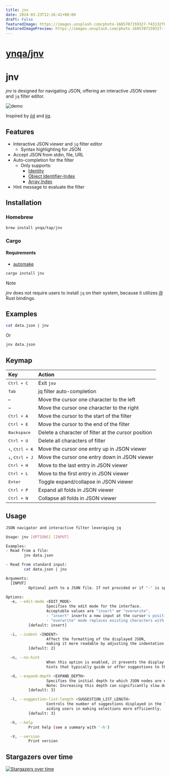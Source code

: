 ```yaml
---
title: jnv
date: 2024-03-23T12:16:41+08:00
draft: False
featuredImage: https://images.unsplash.com/photo-1605707159327-f43132f89a5e?ixid=M3w0NjAwMjJ8MHwxfHJhbmRvbXx8fHx8fHx8fDE3MTExNjczNzZ8&ixlib=rb-4.0.3
featuredImagePreview: https://images.unsplash.com/photo-1605707159327-f43132f89a5e?ixid=M3w0NjAwMjJ8MHwxfHJhbmRvbXx8fHx8fHx8fDE3MTExNjczNzZ8&ixlib=rb-4.0.3
---
```


# [ynqa/jnv](https://github.com/ynqa/jnv)

# jnv

*jnv* is designed for navigating JSON,
offering an interactive JSON viewer and `jq` filter editor.

![demo](https://github.com/ynqa/jnv/assets/6745370/625599ca-6c95-4cc1-bddf-d724ec32e676)

Inspired by [jid](https://github.com/simeji/jid)
and [jiq](https://github.com/fiatjaf/jiq).

## Features

- Interactive JSON viewer and `jq` filter editor
  - Syntax highlighting for JSON
- Accept JSON from stdin, file, URL
- Auto-completion for the filter
  - Only supports:
    - [Identity](https://jqlang.github.io/jq/manual/#identity)
    - [Object Identifier-Index](https://jqlang.github.io/jq/manual/#object-identifier-index)
    - [Array Index](https://jqlang.github.io/jq/manual/#array-index)
- Hint message to evaluate the filter

## Installation

### Homebrew

```bash
brew install ynqa/tap/jnv
```

### Cargo

#### Requirements

- [automake](https://www.gnu.org/software/automake/)

```bash
cargo install jnv
```

> [!NOTE]
> *jnv* does not require users to install `jq` on their system,
> because it utilizes [j9](https://github.com/ynqa/j9) Rust bindings.

## Examples

```bash
cat data.json | jnv
```

Or

```bash
jnv data.json
```

## Keymap

| Key                  | Action
| :-                   | :-
| <kbd>Ctrl + C</kbd>  | Exit `jnv`
| <kbd>Tab</kbd>       | jq filter auto-completion
| <kbd>←</kbd>         | Move the cursor one character to the left
| <kbd>→</kbd>         | Move the cursor one character to the right
| <kbd>Ctrl + A</kbd>  | Move the cursor to the start of the filter
| <kbd>Ctrl + E</kbd>  | Move the cursor to the end of the filter
| <kbd>Backspace</kbd> | Delete a character of filter at the cursor position
| <kbd>Ctrl + U</kbd>  | Delete all characters of filter
| <kbd>↑</kbd>, <kbd>Ctrl + K</kbd> | Move the cursor one entry up in JSON viewer
| <kbd>↓</kbd>, <kbd>Ctrl + J</kbd> | Move the cursor one entry down in JSON viewer
| <kbd>Ctrl + H</kbd>  | Move to the last entry in JSON viewer
| <kbd>Ctrl + L</kbd>  | Move to the first entry in JSON viewer
| <kbd>Enter</kbd>     | Toggle expand/collapse in JSON viewer
| <kbd>Ctrl + P</kbd>  | Expand all folds in JSON viewer
| <kbd>Ctrl + N</kbd>  | Collapse all folds in JSON viewer

## Usage

```bash
JSON navigator and interactive filter leveraging jq

Usage: jnv [OPTIONS] [INPUT]

Examples:
- Read from a file:
        jnv data.json

- Read from standard input:
        cat data.json | jnv

Arguments:
  [INPUT]
          Optional path to a JSON file. If not provided or if "-" is specified, reads from standard input

Options:
  -e, --edit-mode <EDIT_MODE>
                  Specifies the edit mode for the interface.
                  Acceptable values are "insert" or "overwrite".
                  - "insert" inserts a new input at the cursor's position.
                  - "overwrite" mode replaces existing characters with new input at the cursor's position.
          [default: insert]

  -i, --indent <INDENT>
                  Affect the formatting of the displayed JSON,
                  making it more readable by adjusting the indentation level.
          [default: 2]

  -n, --no-hint
                  When this option is enabled, it prevents the display of
                  hints that typically guide or offer suggestions to the user.

  -d, --expand-depth <EXPAND_DEPTH>
                  Specifies the initial depth to which JSON nodes are expanded in the visualization.
                  Note: Increasing this depth can significantly slow down the display for large datasets.
          [default: 3]

  -l, --suggestion-list-length <SUGGESTION_LIST_LENGTH>
                  Controls the number of suggestions displayed in the list,
                  aiding users in making selections more efficiently.
          [default: 3]

  -h, --help
          Print help (see a summary with '-h')

  -V, --version
          Print version
```

## Stargazers over time
[![Stargazers over time](https://starchart.cc/ynqa/jnv.svg?variant=adaptive)](https://starchart.cc/ynqa/jnv)

